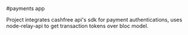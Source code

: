 #payments app

Project integrates cashfree api's sdk for payment authentications, uses node-relay-api to get transaction tokens over bloc model.